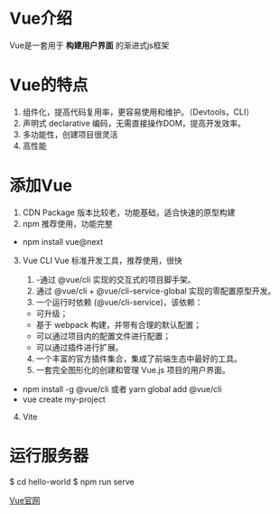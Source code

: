 # Vue介绍

Vue是一套用于 **构建用户界面** 的渐进式js框架

# Vue的特点

1. 组件化，提高代码复用率，更容易使用和维护。（Devtools，CLI）
2. 声明式 declarative 编码，无需直接操作DOM，提高开发效率。
3. 多功能性，创建项目很灵活
4. 高性能

# 添加Vue

1. CDN Package
版本比较老，功能基础，适合快速的原型构建
2. npm
推荐使用，功能完整
- npm install vue@next
3. Vue CLI
Vue 标准开发工具，推荐使用，很快

   1. -通过 @vue/cli 实现的交互式的项目脚手架。
   2. 通过 @vue/cli + @vue/cli-service-global 实现的零配置原型开发。
   3. 一个运行时依赖 (@vue/cli-service)，该依赖：
   - 可升级；
   - 基于 webpack 构建，并带有合理的默认配置；
   - 可以通过项目内的配置文件进行配置；
   - 可以通过插件进行扩展。

   4. 一个丰富的官方插件集合，集成了前端生态中最好的工具。
   5. 一套完全图形化的创建和管理 Vue.js 项目的用户界面。

- npm install -g @vue/cli 或者 yarn global add @vue/cli
- vue create my-project

4. Vite

# 运行服务器

 $ cd hello-world
 $ npm run serve


[Vue官网](https://cn.vuejs.org/)